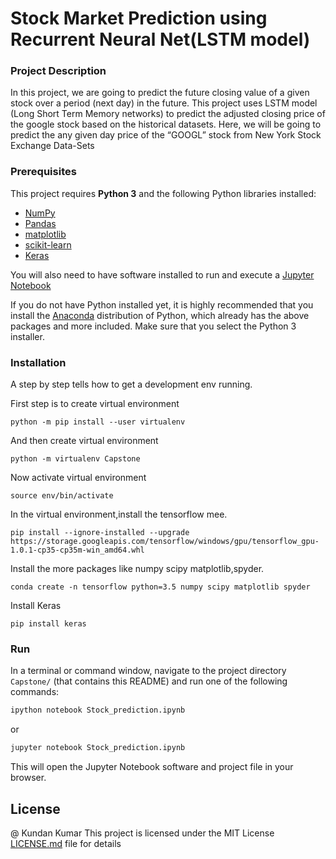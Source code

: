 # Stock Market Prediction using Recurrent Neural Net(LSTM model)
### Project Description
In this project, we are going to predict the future closing value of a given stock over a period (next day) in the future. This project uses LSTM model (Long Short Term Memory networks) to predict the adjusted closing price of the google stock based on the historical datasets. Here, we will be going to predict the any given day price of the “GOOGL” stock from New York Stock Exchange Data-Sets
### Prerequisites

This project requires **Python 3** and the following Python libraries installed:

- [NumPy](http://www.numpy.org/)
- [Pandas](http://pandas.pydata.org/)
- [matplotlib](http://matplotlib.org/)
- [scikit-learn](http://scikit-learn.org/stable/)
- [Keras](https://keras.io/)

You will also need to have software installed to run and execute a [Jupyter Notebook](http://ipython.org/notebook.html)

If you do not have Python installed yet, it is highly recommended that you install the [Anaconda](http://continuum.io/downloads) distribution of Python, which already has the above packages and more included. Make sure that you select the Python 3 installer.

### Installation

A step by step tells how to get a development env running.

First step is to create virtual environment

```
python -m pip install --user virtualenv
```

And then create virtual environment

```
python -m virtualenv Capstone
```
Now activate virtual environment

```
source env/bin/activate
```
In the virtual environment,install the tensorflow mee.

```
pip install --ignore-installed --upgrade https://storage.googleapis.com/tensorflow/windows/gpu/tensorflow_gpu-1.0.1-cp35-cp35m-win_amd64.whl
```
Install the more packages like numpy scipy matplotlib,spyder.

```
conda create -n tensorflow python=3.5 numpy scipy matplotlib spyder
```
Install Keras
```
pip install keras
```
### Run

In a terminal or command window, navigate to the  project directory `Capstone/` (that contains this README) and run one of the following commands:

```bash
ipython notebook Stock_prediction.ipynb
```  
or
```bash
jupyter notebook Stock_prediction.ipynb
```

This will open the Jupyter Notebook software and project file in your browser.

## License
@ Kundan Kumar
This project is licensed under the MIT License [LICENSE.md](https://github.com/kundan7kumar/Machine_Learning/blob/master/Capstone-Project/LICENSE.md) file for details


